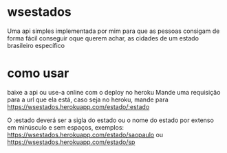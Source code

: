 # wsestados
Uma api simples implementada por mim para que as pessoas consigam de forma fácil conseguir oque querem achar, as cidades de um estado brasileiro específico

# como usar
baixe a api ou use-a online com o deploy no heroku
Mande uma requisição para a url que ela está, caso seja no heroku, mande para https://wsestados.herokuapp.com/estado/:estado

O :estado deverá ser a sigla do estado ou o nome do estado por extenso em minúsculo e sem espaços, exemplos:
https://wsestados.herokuapp.com/estado/saopaulo
ou
https://wsestados.herokuapp.com/estado/sp